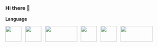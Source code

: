 ### Hi there 👋


**Language**

<img src="https://upload.wikimedia.org/wikipedia/commons/7/7d/Microsoft_.NET_logo.svg" width="50" height="50" /> &nbsp;
<img src="https://upload.wikimedia.org/wikipedia/commons/7/7d/Microsoft_.NET_logo.svg" width="50" height="50" /> &nbsp;
<img src="https://storage.googleapis.com/cms-storage-bucket/c823e53b3a1a7b0d36a9.png" width="100" height="50" /> &nbsp;
<img src="https://upload.wikimedia.org/wikipedia/commons/a/a7/React-icon.svg" width="50" height="50" /> &nbsp;
<img src="https://upload.wikimedia.org/wikipedia/fr/2/2e/Java_Logo.svg" width="50" height="50" /> &nbsp;
<img src="https://upload.wikimedia.org/wikipedia/commons/3/39/Scala-full-color.svg" width="100" height="50" /> &nbsp;

<!--
**thomazcarpone/thomazcarpone** is a ✨ _special_ ✨ repository because its `README.md` (this file) appears on your GitHub profile.

Here are some ideas to get you started:

- 🔭 I’m currently working on ...
- 🌱 I’m currently learning ...
- 👯 I’m looking to collaborate on ...
- 🤔 I’m looking for help with ...
- 💬 Ask me about ...
- 📫 How to reach me: ...
- 😄 Pronouns: ...
- ⚡ Fun fact: ...
-->

